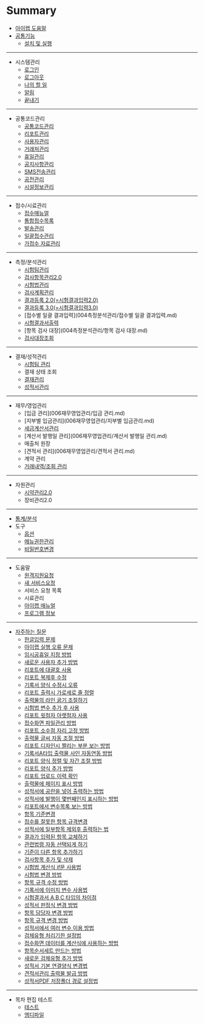 # Summary

* [아이랩 도움말](README.md)  
* [공통기능](000공통기능.md)
  - [설치 및 실행](000공통기능/01설치및실행.md)  
----
* 시스템관리
  - [로그인](001시스템관리/01로그인.md)
  - [로그아웃](001시스템관리/02로그아웃.md)
  - [나의 할 일](001시스템관리/03나의할일.md)
  - [알림](001시스템관리/04알림.md)
  - [끝내기](001시스템관리/05끝내기.md)  
----
* 공통코드관리
  - [공통코드관리](002공통코드관리/공통코드관리.md)
  - [리포트관리](002공통코드관리/리포트관리.md)
  - [사용자관리](002공통코드관리/사용자관리.md)
  - [거래처관리](002공통코드관리/거래처관리.md)
  - [휴일관리](002공통코드관리/휴일관리.md)
  - [공지사항관리](002공통코드관리/공지사항관리.md)
  - [SMS전송관리](002공통코드관리/SMS전송관리.md)
  - [공전관리](002공통코드관리/공전관리.md)
  - [시설정보관리](002공통코드관리/시설정보관리.md)  
----
* 접수/시료관리
  - [접수매뉴얼](003접수시료관리/접수매뉴얼.md)
  - [통합접수목록](003접수시료관리/통합접수목록.md)
  - [발송관리](003접수시료관리/발송관리.md)
  - [일괄접수관리](003접수시료관리/일괄접수관리.md)
  - [가접수 자료관리](003접수시료관리/가접수자료관리.md)  
----
* 측정/분석관리
  - [시험팀관리](004측정분석관리/시험팀관리.md)
  - [검사항목관리2.0](004측정분석관리/검사항목관리.md)
  - [시험법관리](004측정분석관리/시험법관리.md)
  - [검사계획관리](004측정분석관리/검사계획관리.md)
  - [결과등록 2.0\(=시험결과입력2.0\)](004측정분석관리/결과등록20.md)
  - [결과등록 3.0\(=시험결과입력3.0\)](004측정분석관리/결과등록30.md)
  - [접수별 일괄 결과입력](004측정분석관리/접수별 일괄 결과입력.md)
  - [시험결과서출력](004측정분석관리/시험결과서출력.md)
  - [항목 검사 대장](004측정분석관리/항목 검사 대장.md)
  - [검사대장조회](004측정분석관리/검사대장조회.md)  
----
* 결재/성적관리
  - [시험팀 관리](005결재성적관리/시험팀관리.md)
  - 결재 상태 조회
  - [결재관리](005결재성적관리/결재관리.md)
  - [성적서관리](005결재성적관리/성적서관리.md)  
----
* 재무/영업관리
  - [입금 관리](006재무영업관리/입금 관리.md)
  - [지부별 입금관리](006재무영업관리/지부별 입금관리.md)
  - [세금계산서관리](006재무영업관리/세금계산서관리.md)
  - [계산서 발행일 관리](006재무영업관리/계산서 발행일 관리.md)
  - 매출처 원장
  - [견적서 관리](006재무영업관리/견적서 관리.md)
  - 계약 관리
  - [거래내역/조회 관리](006재무영업관리/거래내역조회관리.md)  
----
* 자원관리
  - [시약관리2.0](007자원관리/시약관리20.md)
  - 장비관리2.0  
----
* [통계/분석](008통계분석.md)  
* 도구
  - [옵션](009도구/옵션.md)
  - [메뉴권한관리](009도구/메뉴권한관리.md)
  - [비밀번호변경](009도구/비밀번호변경.md)  
----
* 도움말
  - [원격지원요청](010도움말/원격지원요청.md)
  - [새 서비스요청](010도움말/새서비스요청.md)
  - 서비스 요청 목록
  - 시료관리
  - [아이랩 매뉴얼](010도움말/아이랩매뉴얼.md)
  - [프로그램 정보](010도움말/프로그램정보.md)  
----
* [자주하는 질문](자주하는질문.md)
  - [한글입력 문제](자주하는질문/000-01한글입력문제.md)
  - [아이랩 실행 오류 문제](자주하는질문/000-02아이랩실행오류문제.md)
  - [임시공휴일 지정 방법](자주하는질문/001-01임시공휴일지정방법.md)
  - [새로운 사용자 추가 방법](자주하는질문/001-02사용자추가방법.md)
  - [리포트에 대괄호 사용](자주하는질문/002-01리포트대괄호사용.md)
  - [리포트 복제후 수정](자주하는질문/002-02리포트복제수정.md)
  - [기록서 양식 수정시 오류](자주하는질문/002-03기록서양식수정시오류.md)
  - [리포트 출력시 가로세로 줄 정렬](자주하는질문/002-04리포트가로세로줄정렬.md)
  - [출력물의 라인 굵기 조절하기](자주하는질문/002-05리포트디자이너굵기.md)
  - [시험법 변수 추가 후 사용](자주하는질문/002-06기록서변수사용법.md)
  - [리포트 윗첨자 아랫첨자 사용](자주하는질문/002-07리포트윗첨자아랫첨자.md)
  - [접수화면 파일관리 방법](자주하는질문/002-08접수화면파일관리방법.md)
  - [리포트 소수점 자리 고정 방법](자주하는질문/002-09리포트소수점자리고정.md)
  - [출력물 글씨 자동 조절 방법](자주하는질문/002-10출력물글씨자동조절법.md)
  - [리포트 디자인시 짤리는 부분 보는 방법](자주하는질문/002-11리포트디자인시안보이는부분.md)
  - [기록서A타입 출력물 사인 자동연동 방법](자주하는질문/002-12기록서A타입사인연동.md)
  - [리포트 양식 정렬 및 자간 조절 방법](자주하는질문/002-13리포트자간정렬방법.md)
  - [리포트 양식 추가 방법](자주하는질문/002-14리포트추가방법.md)
  - [리포트 업로드 이력 확인](자주하는질문/002-15리포트업로드이력확인.md)
  - [출력물에 페이지 표시 방법](자주하는질문/002-16출력물에페이지표시방법.md)
  - [성적서에 공란을 넣어 출력하는 방법](자주하는질문/002-17성적서에공란넣어출력.md)
  - [성적서에 발행이 몇번째인지 표시하는 방법](자주하는질문/002-18성적서에몇번째발행표시.md)
  - [리포트에서 변수목록 보는 방법](자주하는질문/002-19리포트에서변수목록보기.md)
  - [항목 기준변경](자주하는질문/003-01항목기준변경.md)
  - [접수를 잘못한 항목 규격변경](자주하는질문/003-02접수된항목규격변경.md)
  - [성적서에 일부항목 제외후 출력하는 법](자주하는질문/003-03성적서항목표기.md)
  - [결과가 입력된 항목 교체하기](자주하는질문/004-01결과가입력된항목교체하기.md)
  - [관련법령 자동 선택되게 하기](자주하는질문/004-02관련법령자동설정.md)
  - [기준이 다른 항목 추가하기](자주하는질문/004-03기준이다른항목추가.md)
  - [검사항목 추가 및 삭제](자주하는질문/004-04검사항목추가및삭제.md)
  - [시험법 계산식 if문 사용법](자주하는질문/004-05시험법관리계산식.md)
  - [시험법 변경 방법](자주하는질문/004-06시험법변경방법.md)
  - [항목 규격 수정 방법](자주하는질문/004-07항목규격수정법.md)
  - [기록서에 이미지 변수 사용법](자주하는질문/004-08기록서출력시이미지변수사용.md)
  - [시험결과서 A,B,C 타입의 차이점](자주하는질문/004-09시험결과서출력A,B,C타입차이.md)
  - [성적서 판정식 변경 방법](자주하는질문/004-10판정식변경방법.md)
  - [항목 담당자 변경 방법](자주하는질문/004-11항목담당자변경방법.md)
  - [항목 규격 변경 방법](자주하는질문/004-12항목규격변경방법.md)
  - [성적서에서 여러 변수 이용 방법](자주하는질문/004-13성적서결과여러변수이용.md)
  - [검체유형 처리기한 설정법](자주하는질문/004-14검체유형처리기한설정방법.md)
  - [접수화면 데이터를 계산식에 사용하는 방법](자주하는질문/004-15접수화면입력데이터계산식사용.md)
  - [항목순서세트 만드는 방법](자주하는질문/004-16항목순서세트만드는방법.md)
  - [새로운 검체유형 추가 방법](자주하는질문/004-17새검체유형추가방법.md)
  - [성적서 기본 연결양식 변경법](자주하는질문/005-01성적서양식변경.md)
  - [견적서관리 출력물 발급 방법](자주하는질문/006-01견적서관리출력물제작.md)
  - [성적서PDF 저장폴더 경로 설정법](자주하는질문/009-01성적서pdf이미지저장폴더.md)
----
* 목차 편집 테스트
  * [테스트](test/test.md)
  * [엠디파일](test/mymdfile.md)